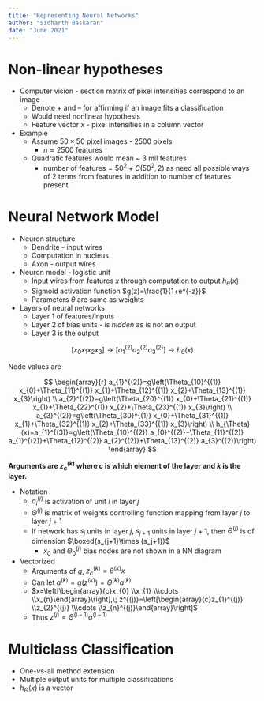 ```yaml
---
title: "Representing Neural Networks"
author: "Sidharth Baskaran"
date: "June 2021"
---
```


# Non-linear hypotheses

* Computer vision - section matrix of pixel intensities correspond to an image
  * Denote + and – for affirming if an image fits a classification
  * Would need nonlinear hypothesis
  * Feature vector $x$ - pixel intensities in a column vector
* Example
  * Assume $50\times 50$ pixel images - 2500 pixels
    * $n=2500$ features
  * Quadratic features would mean ~ 3 mil features
    * $\text{number of features}=50^2 + C(50^2,2)$ as need all possible ways of 2 terms from features in addition to number of features present

# Neural Network Model

* Neuron structure
  * Dendrite - input wires
  * Computation in nucleus
  * Axon - output wires
* Neuron model - logistic unit
  * Input wires from features $x$ through computation to output $h_\theta(x)$
  * Sigmoid activation function $g(z)=\frac{1}{1+e^{-z}}$
  * Parameters $\theta$ are same as weights
* Layers of neural networks
  * Layer 1 of features/inputs
  * Layer 2 of bias units - is *hidden* as is not an output
  * Layer 3 is the output
  
$$
\left[x_{0} x_{1} x_{2} x_{3}\right] \rightarrow\left[a_{1}^{(2)} a_{2}^{(2)} a_{3}^{(2)}\right] \rightarrow h_{\theta}(x)
$$

Node values are

$$
\begin{array}{r}
a_{1}^{(2)}=g\left(\Theta_{10}^{(1)} x_{0}+\Theta_{11}^{(1)} x_{1}+\Theta_{12}^{(1)} x_{2}+\Theta_{13}^{(1)} x_{3}\right) \\
a_{2}^{(2)}=g\left(\Theta_{20}^{(1)} x_{0}+\Theta_{21}^{(1)} x_{1}+\Theta_{22}^{(1)} x_{2}+\Theta_{23}^{(1)} x_{3}\right) \\
a_{3}^{(2)}=g\left(\Theta_{30}^{(1)} x_{0}+\Theta_{31}^{(1)} x_{1}+\Theta_{32}^{(1)} x_{2}+\Theta_{33}^{(1)} x_{3}\right) \\
h_{\Theta}(x)=a_{1}^{(3)}=g\left(\Theta_{10}^{(2)} a_{0}^{(2)}+\Theta_{11}^{(2)} a_{1}^{(2)}+\Theta_{12}^{(2)} a_{2}^{(2)}+\Theta_{13}^{(2)} a_{3}^{(2)}\right)
\end{array}
$$

**Arguments are $z_c^{(k)}$ where $c$ is which element of the layer and $k$ is the layer.**

* Notation
  * $a_i^{(j)}$ is activation of unit $i$ in layer $j$
  * $\Theta^{(j)}$ is matrix of weights controlling function mapping from layer $j$ to layer $j+1$
  * If network has $s_j$ units in layer $j$, $s_{j+1}$ units in layer $j+1$, then $\Theta^{(j)}$ is of dimension $\boxed{s_{j+1}\times (s_j+1)}$
    * $x_0$ and $\Theta_0^{(j)}$ bias nodes are not shown in a NN diagram
* Vectorized
  * Arguments of $g$, $z_c^{(k)}=\theta^{(k)}x$
  * Can let $a^{(k)}=g(z^{(k)})=\Theta^{(k)}a^{(k)}$
  * $x=\left[\begin{array}{c}x_{0} \\x_{1} \\\cdots \\x_{n}\end{array}\right],\; z^{(j)}=\left[\begin{array}{c}z_{1}^{(j)} \\z_{2}^{(j)} \\\cdots \\z_{n}^{(j)}\end{array}\right]$
  * Thus $z^{(j)}=\Theta^{(j-1)}a^{(j-1)}$

# Multiclass Classification

* One-vs-all method extension
* Multiple output units for multiple classifications
* $h_\Theta(x)$ is a vector